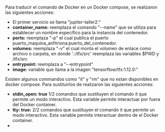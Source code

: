 Para traducir el comando de Docker en un Docker compose, se realizaron las siguientes acciones:

- El primer servicio se llama "jupiter-taller2:"
- **container_name:** reemplaza el comando "--name" que se utiliza para establecer un nombre específico   para la instancia del contenedor.
- **ports:** reemplaza "-p" el cual publica el puerto puerto_maquina_anfitriona:puerto_del_contenedor.
- **volumes:** reemplaza "-v" el cual monta el volumen de enlace como archivo o carpeta, en donde '.:/tfx/src' reemplaza las variables $PWD y /tfx/src
- **entrypoint:** reemplaza a "--entrypoint"
- **image:** variable que llama a la imagen "tensorflow/tfx:1.12.0:"

Existen algunos commandos como "it" y "rm" que no estan disponibles en docker compose. Para sustituirlos de realizaron las siguientes acciones:

- ****stdin_open:** true** 1/2 comandos que sustituyen el comando it que permite un modo interactivo. Esta variable permite interactuar por fuera del Docker container.
- **tty: true:** 2/2 comandos que sustituyen el comando it que permite un modo interactivo. Esta variable permite interactuar dentro de el Docker container.
- 


